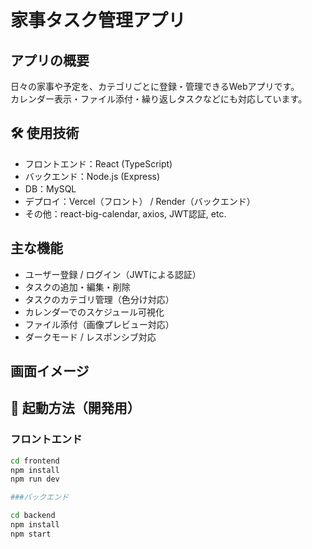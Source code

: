 # 家事タスク管理アプリ

##  アプリの概要
日々の家事や予定を、カテゴリごとに登録・管理できるWebアプリです。  
カレンダー表示・ファイル添付・繰り返しタスクなどにも対応しています。

## 🛠 使用技術
- フロントエンド：React (TypeScript)
- バックエンド：Node.js (Express)
- DB：MySQL
- デプロイ：Vercel（フロント） / Render（バックエンド）
- その他：react-big-calendar, axios, JWT認証, etc.

## 主な機能
- ユーザー登録 / ログイン（JWTによる認証）
- タスクの追加・編集・削除
- タスクのカテゴリ管理（色分け対応）
- カレンダーでのスケジュール可視化
- ファイル添付（画像プレビュー対応）
- ダークモード / レスポンシブ対応

##  画面イメージ

## 🚀 起動方法（開発用）
### フロントエンド
```bash
cd frontend
npm install
npm run dev

###バックエンド

cd backend
npm install
npm start
